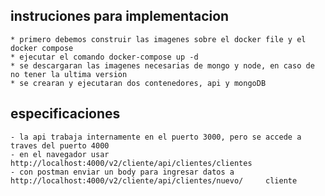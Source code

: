 
## instruciones para implementacion

    * primero debemos construir las imagenes sobre el docker file y el docker compose
    * ejecutar el comando docker-compose up -d
    * se descargaran las imagenes necesarias de mongo y node, en caso de no tener la ultima version
    * se crearan y ejecutaran dos contenedores, api y mongoDB 

## especificaciones
    - la api trabaja internamente en el puerto 3000, pero se accede a traves del puerto 4000
    - en el navegador usar http://localhost:4000/v2/cliente/api/clientes/clientes
    - con postman enviar un body para ingresar datos a http://localhost:4000/v2/cliente/api/clientes/nuevo/     cliente